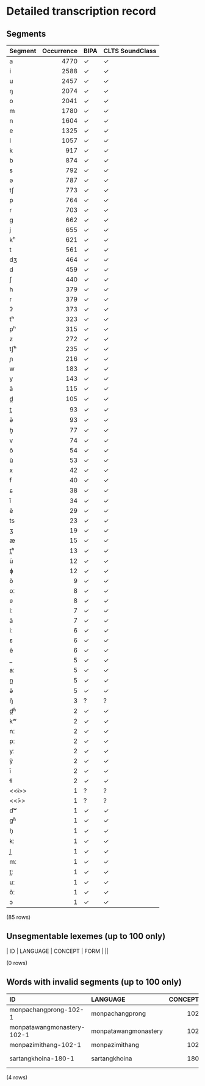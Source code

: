 
# Detailed transcription record

## Segments

| Segment | Occurrence | BIPA | CLTS SoundClass |
|:----------|-------------:|:-------|:------------------|
| a | 4770 | ✓ | ✓ |
| i | 2588 | ✓ | ✓ |
| u | 2457 | ✓ | ✓ |
| ŋ | 2074 | ✓ | ✓ |
| o | 2041 | ✓ | ✓ |
| m | 1780 | ✓ | ✓ |
| n | 1604 | ✓ | ✓ |
| e | 1325 | ✓ | ✓ |
| l | 1057 | ✓ | ✓ |
| k | 917 | ✓ | ✓ |
| b | 874 | ✓ | ✓ |
| s | 792 | ✓ | ✓ |
| ə | 787 | ✓ | ✓ |
| tʃ | 773 | ✓ | ✓ |
| p | 764 | ✓ | ✓ |
| r | 703 | ✓ | ✓ |
| g | 662 | ✓ | ✓ |
| j | 655 | ✓ | ✓ |
| kʰ | 621 | ✓ | ✓ |
| t | 561 | ✓ | ✓ |
| dʒ | 464 | ✓ | ✓ |
| d | 459 | ✓ | ✓ |
| ʃ | 440 | ✓ | ✓ |
| h | 379 | ✓ | ✓ |
| ɾ | 379 | ✓ | ✓ |
| ʔ | 373 | ✓ | ✓ |
| tʰ | 323 | ✓ | ✓ |
| pʰ | 315 | ✓ | ✓ |
| z | 272 | ✓ | ✓ |
| tʃʰ | 235 | ✓ | ✓ |
| ɲ | 216 | ✓ | ✓ |
| w | 183 | ✓ | ✓ |
| y | 143 | ✓ | ✓ |
| ă | 115 | ✓ | ✓ |
| d̪ | 105 | ✓ | ✓ |
| t̪ | 93 | ✓ | ✓ |
| ə̆ | 93 | ✓ | ✓ |
| h̥ | 77 | ✓ | ✓ |
| v | 74 | ✓ | ✓ |
| õ | 54 | ✓ | ✓ |
| ŭ | 53 | ✓ | ✓ |
| x | 42 | ✓ | ✓ |
| f | 40 | ✓ | ✓ |
| ɕ | 38 | ✓ | ✓ |
| ĭ | 34 | ✓ | ✓ |
| ĕ | 29 | ✓ | ✓ |
| ts | 23 | ✓ | ✓ |
| ʒ | 19 | ✓ | ✓ |
| æ | 15 | ✓ | ✓ |
| t̪ʰ | 13 | ✓ | ✓ |
| ũ | 12 | ✓ | ✓ |
| ɸ | 12 | ✓ | ✓ |
| ŏ | 9 | ✓ | ✓ |
| oː | 8 | ✓ | ✓ |
| ʋ | 8 | ✓ | ✓ |
| lː | 7 | ✓ | ✓ |
| ã | 7 | ✓ | ✓ |
| iː | 6 | ✓ | ✓ |
| ɛ | 6 | ✓ | ✓ |
| ẽ | 6 | ✓ | ✓ |
| _ | 5 | ✓ | ✓ |
| aː | 5 | ✓ | ✓ |
| n̪ | 5 | ✓ | ✓ |
| ə̃ | 5 | ✓ | ✓ |
| ŋ̆ | 3 | ? | ? |
| d̪ʱ | 2 | ✓ | ✓ |
| kʷ | 2 | ✓ | ✓ |
| nː | 2 | ✓ | ✓ |
| pː | 2 | ✓ | ✓ |
| yː | 2 | ✓ | ✓ |
| y̆ | 2 | ✓ | ✓ |
| ĩ | 2 | ✓ | ✓ |
| ɬ | 2 | ✓ | ✓ |
| <<ɨ>> | 1 | ? | ? |
| <<̃>> | 1 | ? | ? |
| dʷ | 1 | ✓ | ✓ |
| gʱ | 1 | ✓ | ✓ |
| h̩ | 1 | ✓ | ✓ |
| kː | 1 | ✓ | ✓ |
| l̪ | 1 | ✓ | ✓ |
| mː | 1 | ✓ | ✓ |
| t̪ː | 1 | ✓ | ✓ |
| uː | 1 | ✓ | ✓ |
| õː | 1 | ✓ | ✓ |
| ɔ | 1 | ✓ | ✓ |

(85 rows)



## Unsegmentable lexemes (up to 100 only)

| ID | LANGUAGE | CONCEPT | FORM |
||

(0 rows)



## Words with invalid segments (up to 100 only)

| ID | LANGUAGE | CONCEPT | FORM | SEGMENTS |
|:---------------------------|:---------------------|----------:|:-------|:-------------------------------|
| monpachangprong-102-1 | monpachangprong | 102 | ŋ̆au | <s> ŋ̆ </s> a u |
| monpatawangmonastery-102-1 | monpatawangmonastery | 102 | ŋ̆au | <s> ŋ̆ </s> a u |
| monpazimithang-102-1 | monpazimithang | 102 | ŋ̆au | <s> ŋ̆ </s> a u |
| sartangkhoina-180-1 | sartangkhoina | 180 | hɨ̃ | h <s> <<ɨ>> </s> <s> <<̃>> </s> |

(4 rows)


